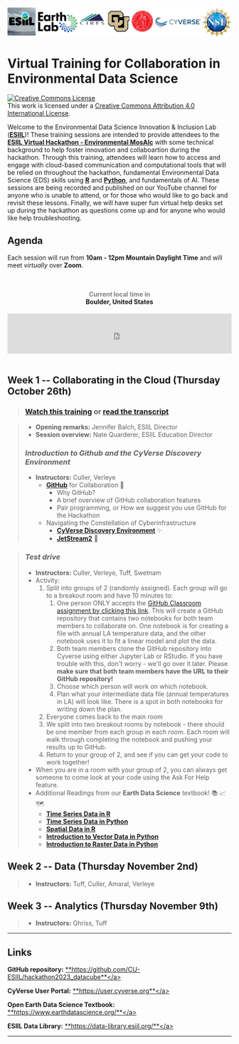![header](assets/pre-summit-training-header.png)

# Virtual Training for Collaboration in Environmental Data Science

<a rel="license" href="http://creativecommons.org/licenses/by/4.0/"><img alt="Creative Commons License" style="border-width:0" src="https://i.creativecommons.org/l/by/4.0/88x31.png" /></a><br />This work is licensed under a <a rel="license" href="http://creativecommons.org/licenses/by/4.0/">Creative Commons Attribution 4.0 International License</a>.

Welcome to the Environmental Data Science Innovation & Inclusion Lab (<a href="https://esiil.org/" target="_blank">**ESIIL**</a>)! These training sessions are intended to provide attendees to the <a href="https://esiil.org/virtual-hackathon" target="_blank">**ESIIL Virtual Hackathon - Environmental MosAIc**</a> with some technical background to help foster innovation and collaboartion during the hackathon. Through this training, attendees will learn how to access and engage with cloud-based communication and computational tools that will be relied on throughout the hackathon, fundamental Environmental Data Science (EDS) skills using <a href="https://www.r-project.org/" target="_blank">**R**</a> and <a href="https://www.python.org/" target="_blank">**Python**</a>, and fundamentals of AI. These sessions are being recorded and published on our YouTube channel for anyone who is unable to attend, or for those who would like to go back and revisit these lessons. Finally, we will have super fun virtual help desks set up during the hackathon as questions come up and for anyone who would like help troubleshooting.

## Agenda

Each session will run from **10am - 12pm Mountain Daylight Time** and will meet _virtually_ over **Zoom**.

<div style="text-align:center;padding:1em 0;"> <h4><a style="text-decoration:none;" href="https://www.zeitverschiebung.net/en/city/5574991"><span style="color:gray;">Current local time in</span><br />Boulder, United States</a></h4> <iframe src="https://www.zeitverschiebung.net/clock-widget-iframe-v2?language=en&size=small&timezone=America%2FDenver" width="100%" height="90" frameborder="0" seamless></iframe> </div>

## Week 1 -- Collaborating in the Cloud (Thursday October 26th)
> ### <a href="https://www.youtube.com/watch?v=scmmjnhBaTs" target="_blank">**Watch this training**</a> or <a href="https://www.youtube.com/watch?v=scmmjnhBaTs" target="_blank">**read the transcript**</a>

>   * **Opening remarks:** Jennifer Balch, ESIIL Director
>   * **Session overview:** Nate Quarderer, ESIIL Education Director
> ### ***Introduction to Github and the CyVerse Discovery Environment***
> * **Instructors:** Culler, Verleye
>   * <a href="https://github.com/" target="_blank">**GitHub**</a> for Collaboration 🤝
>     * Why GitHub?
>     * A brief overview of GitHub collaboration features
>     * Pair programming, or How we suggest you use GitHub for the Hackathon
>   * Navigating the Constellation of Cyberinfrastructure 
>     * <a href="https://de.cyverse.org/" target="_blank">**CyVerse Discovery Environment**</a> ✨
>     * <a href="https://jetstream-cloud.org/" target="_blank">**JetStream2**</a> 🚀

> ### ***Test drive***
> * **Instructors:** Culler, Verleye, Tuff, Swetnam
> * Activity:
>   1. Split into groups of 2 (randomly assigned). Each group will go to a breakout room and have 10 minutes to:
>      1. One person ONLY accepts the [GitHub Classroom assignment by clicking this link](https://classroom.github.com/a/9DWNrNFh). This will create a GitHub repository that contains two notebooks for both team members to collaborate on. One notebook is for creating a file with annual LA temperature data, and the other notebook uses it to fit a linear model and plot the data.
>      2. Both team members clone the GitHub repository into Cyverse using either Jupyter Lab or RStudio. If you have trouble with this, don't worry - we'll go over it later. Please **make sure that both team members have the URL to their GitHub repository!**
>      3. Choose which person will work on which notebook.
>      4. Plan what your intermediate data file (annual temperatures in LA) will look like. There is a spot in both notebooks for writing down the plan.
>   2. Everyone comes back to the main room
>   3. We split into two breakout rooms by notebook - there should be one member from each group in each room. Each room will walk through completing the notebook and pushing your results up to GitHub.
>   4. Return to your group of 2, and see if you can get your code to work together!
> * When you are in a room with your group of 2, you can always get someone to come look at your code using the Ask For Help feature.
> * Additional Readings from our **Earth Data Science** textbook! 📚 📈 🗺️
>   * <a href="https://www.earthdatascience.org/courses/earth-analytics/time-series-data/date-class-in-r/" target="_blank">**Time Series Data in R**</a>
>   * <a href="https://www.earthdatascience.org/courses/use-data-open-source-python/use-time-series-data-in-python/" target="_blank">**Time Series Data in Python**</a>
>   * <a href="https://www.earthdatascience.org/courses/earth-analytics/spatial-data-r/" target="_blank">**Spatial Data in R**</a>
>   * <a href="https://www.earthdatascience.org/courses/use-data-open-source-python/intro-vector-data-python/" target="_blank">**Introduction to Vector Data in Python**</a>
>   * <a href="https://www.earthdatascience.org/courses/use-data-open-source-python/intro-raster-data-python/" target="_blank">**Introduction to Raster Data in Python**</a>


## Week 2 -- Data (Thursday November 2nd)
> * **Instructors:** Tuff, Culler, Amaral, Verleye


## Week 3 -- Analytics (Thursday November 9th)
> * **Instructors:** Ghriss, Tuff

***

## Links

**GitHub repository:** <a href="https://github.com/CU-ESIIL/hackathon2023_datacube" target="_blank">**https://github.com/CU-ESIIL/hackathon2023_datacube**</a>

**CyVerse User Portal:** <a href="https://user.cyverse.org" target="_blank">**https://user.cyverse.org**</a>

**Open Earth Data Science Textbook:** <a href="https://www.earthdatascience.org/" target="_blank">**https://www.earthdatascience.org/**</a>

**ESIIL Data Library:** <a href="https://data-library.esiil.org/" target="_blank">**https://data-library.esiil.org/**</a>
*** 
